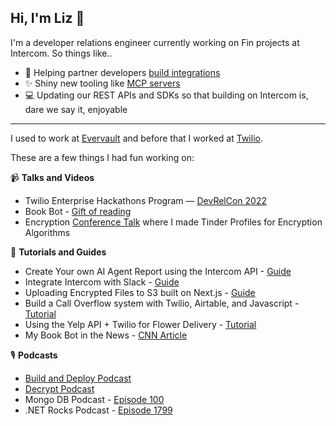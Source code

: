 ## Hi, I'm Liz 👋

I'm a developer relations engineer currently working on Fin projects at Intercom. So things like..
- 🔧 Helping partner developers [build integrations](https://developers.intercom.com/docs/webhooks/integrate-intercom-with-slack)
- ✨ Shiny new tooling like [MCP servers](https://developers.intercom.com/docs/guides/mcp)
- 💻 Updating our REST APIs and SDKs so that building on Intercom is, dare we say it, enjoyable

--- 
I used to work at [Evervault](https://evervault.com/) and before that I worked at [Twilio](https://www.twilio.com/).

These are a few things I had fun working on:

📹 **Talks and Videos**
- Twilio Enterprise Hackathons Program — [DevRelCon 2022](https://www.youtube.com/watch?v=rANmypa21tk)
- Book Bot - [Gift of reading](https://www.youtube.com/watch?v=qZidaiiS24g)
- Encryption [Conference Talk](https://www.youtube.com/watch?v=U-pXi165Uok) where I made Tinder Profiles for Encryption Algorithms


📓 **Tutorials and Guides**
- Create Your own AI Agent Report using the Intercom API - [Guide](https://developers.intercom.com/docs/guides/reporting/ai-agent-report)
- Integrate Intercom with Slack - [Guide](https://developers.intercom.com/docs/webhooks/integrate-intercom-with-slack)
- Uploading Encrypted Files to S3 built on Next.js - [Guide](https://docs.evervault.com/guides/file-to-s3)
- Build a Call Overflow system with Twilio, Airtable, and Javascript - [Tutorial](https://www.twilio.com/en-us/blog/call-overflow-system-twilio-studio-serverless)
- Using the Yelp API + Twilio for Flower Delivery - [Tutorial](https://www.twilio.com/en-us/blog/yelp-api-twilio-messaging-flower-delivery)
- My Book Bot in the News - [CNN Article](https://edition.cnn.com/2020/06/28/us/black-authors-bot-book-recommendations-trnd/index.html)


🎙️ **Podcasts**
- [Build and Deploy Podcast](https://www.twilio.com/en-us/blog/build-and-deploy-liz-moy-nicole-he-sms-bots)
- [Decrypt Podcast](https://evervault.com/blog/decrypt-episode-001)
- Mongo DB Podcast - [Episode 100](https://www.mongodb.com/developer/podcasts/ep-100-twilio-and-mongodb-with-liz-moy/)
- .NET Rocks Podcast - [Episode 1799](https://www.dotnetrocks.com/details/1799)
